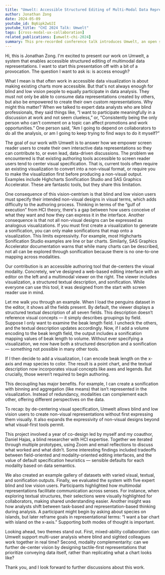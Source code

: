 ```yaml
---
title: "Umwelt: Accessible Structured Editing of Multi-Modal Data Representations"
author: Jonathan Zong
date: 2024-05-09
youtube_id: Bq6ipk2wUJI
youtube_title: "CHI 2024 Talk: Umwelt"
tags: [cross-modal-ux-collaboration]
related_publications: [umwelt-chi-2024]
summary: This pre-recorded conference talk introduces Umwelt, an open source, screen reader accessible, structured editor for multi-modal data representations, enabling collaboration between sighted and blind collaborators, through cross-modal context switching.
---
```


Hi, this is Jonathan Zong. I'm excited to present our work on Umwelt, a system that enables accessible structured editing of multimodal data representations. I want to start this presentation off with a bit of a provocation. The question I want to ask is: is access enough?

What I mean is that often work in accessible data visualization is about making existing charts more accessible. But that's not always enough for blind and low vision people to equally participate in data analysis. They must not only be able to consume data representations created by others, but also be empowered to create their own custom representations. Why might this matter? When we talked to expert data analysts who are blind professionals, they said things like, “I want to participate meaningfully in a discussion at work and not seem clueless,” or, “Consistently being the only person who can't comment on a topic can affect promotions and work opportunities.” One person said, “Am I going to depend on collaborators to do all the analysis, or am I going to keep trying to find ways to do it myself?”

The goal of our work with Umwelt is to answer how we empower screen reader users to create their own interactive data representations so they can contribute to, or even lead, data-driven discussions. The problem we encountered is that existing authoring tools accessible to screen reader users tend to center visual specification. That is, current tools often require an existing visualization to convert into a non-visual format, or require you to make the visualization first before producing a non-visual output. Examples include Highcharts Sonification Studio and SAS Graphics Accelerator. These are fantastic tools, but they share this limitation.

One consequence of this vision-centrism is that blind and low vision users must specify their intended non-visual designs in visual terms, which adds difficulty to the authoring process. Thinking in terms of the “gulf of execution” from HCI theory, there's a gap between how users conceive of what they want and how they can express it in the interface. Another consequence is that not all non-visual designs can be expressed as analogous visualizations. If you must first create a visualization to generate a sonification, you can only make sonifications that map onto a visualization. This limits expressivity. For example, most Highcharts Sonification Studio examples are line or bar charts. Similarly, SAS Graphics Accelerator documentation warns that while many charts can be described, not all can be explored through sonification because there is no one-to-one mapping across modalities.

Our contribution is an accessible authoring tool that de-centers the visual modality. Concretely, we've designed a web-based editing interface with an editor on the left and a multimodal viewer on the right. The viewer includes visualization, a structured textual description, and sonification. While everyone can use this tool, it was designed from the start with screen reader use in mind.

Let me walk you through an example. When I load the penguins dataset in the editor, it shows all the fields present. By default, the viewer displays a structured textual description of all seven fields. This description doesn’t reference visual concepts — it simply describes groupings by field. Suppose I only want to examine the beak length field. I uncheck the others, and the textual description updates accordingly. Now, if I add a volume encoding to the beak length field, the output includes a sonification mapping values of beak length to volume. Without ever specifying a visualization, we now have both a structured description and a sonification — something not possible in many other tools.

If I then decide to add a visualization, I can encode beak length on the x-axis and map species to color. The result is a point chart, and the textual description now incorporates visual concepts like axes and legends. But crucially, those weren’t required to begin authoring.

This decoupling has major benefits. For example, I can create a sonification with binning and aggregation (like means) that isn’t represented in the visualization. Instead of redundancy, modalities can complement each other, offering different perspectives on the data.

To recap: by de-centering visual specification, Umwelt allows blind and low vision users to create non-visual representations without first expressing them visually. It also expands the expressivity of non-visual designs beyond what visual-first tools permit.

This project involved a year of co-design led by myself and my coauthor, Daniel Hajas, a blind researcher with HCI expertise. Together we iterated through multiple prototypes, using Zoom and email reflections to discuss what worked and what didn’t. Some interesting findings included tradeoffs between field-oriented and modality-oriented editing interfaces, and the value of default specification heuristics — sensible defaults for each modality based on data semantics.

We also created an example gallery of datasets with varied visual, textual, and sonification outputs. Finally, we evaluated the system with five expert blind and low vision users. Participants highlighted how multimodal representations facilitate communication across senses. For instance, when exploring textual structures, their selections were visually highlighted for collaborators, making shared understanding easier. Another insight was how analysts shift between task-based and representation-based thinking during analysis. A participant might begin by asking about species on islands, but later reframe goals in representational terms: “I want a bar chart with island on the x-axis.” Supporting both modes of thought is important.

Looking ahead, two themes stand out. First, mixed-ability collaboration: can Umwelt support multi-user analysis where blind and sighted colleagues work together in real time? Second, modality complementarity: can we further de-center vision by designing tactile-first representations that prioritize conveying data itself, rather than replicating what a chart looks like?

Thank you, and I look forward to further discussions about this work.
